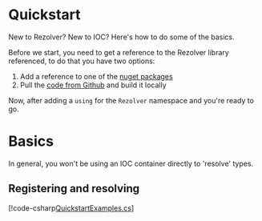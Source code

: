 ﻿# Quickstart

New to Rezolver?  New to IOC?  Here's how to do some of the basics.

Before we start, you need to get a reference to the Rezolver library referenced, to do that you have two options:

1. Add a reference to one of the [nuget packages](docs/nuget-packages/index.md)
2. Pull the [code from Github](https://github.com/ZolutionSoftware/Rezolver) and build it locally

Now, after adding a `using` for the `Rezolver` namespace and you're ready to go.

# Basics

In general, you won't be using an IOC container directly to 'resolve' types.  

## Registering and resolving

[!code-csharp[QuickstartExamples.cs](../../../test/Rezolver.Tests.Examples/QuickStartExamples.cs#example1)]

